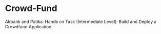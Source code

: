 # Crowd-Fund
Akbank and Patika: Hands on Task (Intermediate Level): Build and Deploy a Crowdfund Application
